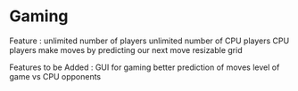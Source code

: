 # Gaming
Feature :
	unlimited number of players
	unlimited number of CPU players
	CPU players make moves by predicting our next move
	resizable grid
	
Features to be Added :
	GUI for gaming
	better prediction of moves
	level of game vs CPU opponents
	

